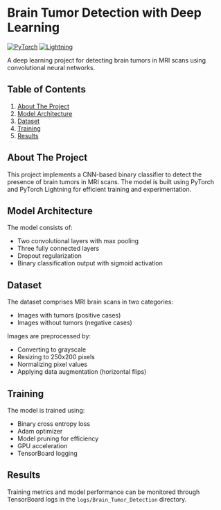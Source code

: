 # Brain Tumor Detection with Deep Learning

[![PyTorch](https://img.shields.io/badge/PyTorch-%23EE4C2C.svg?style=flat&logo=PyTorch&logoColor=white)](https://pytorch.org/)
[![Lightning](https://img.shields.io/badge/-Lightning-792ee5?style=flat&logo=pytorchlightning&logoColor=white)](https://lightning.ai/)

A deep learning project for detecting brain tumors in MRI scans using convolutional neural networks.

## Table of Contents
1. [About The Project](#about-the-project)
2. [Model Architecture](#model-architecture)
3. [Dataset](#dataset)
4. [Training](#training)
5. [Results](#results)

## About The Project
This project implements a CNN-based binary classifier to detect the presence of brain tumors in MRI scans. The model is built using PyTorch and PyTorch Lightning for efficient training and experimentation.

## Model Architecture
The model consists of:
- Two convolutional layers with max pooling
- Three fully connected layers
- Dropout regularization
- Binary classification output with sigmoid activation

## Dataset
The dataset comprises MRI brain scans in two categories:
- Images with tumors (positive cases)
- Images without tumors (negative cases)

Images are preprocessed by:
- Converting to grayscale
- Resizing to 250x200 pixels
- Normalizing pixel values
- Applying data augmentation (horizontal flips)

## Training
The model is trained using:
- Binary cross entropy loss
- Adam optimizer
- Model pruning for efficiency
- GPU acceleration
- TensorBoard logging

## Results
Training metrics and model performance can be monitored through TensorBoard logs in the `logs/Brain_Tumor_Detection` directory.
